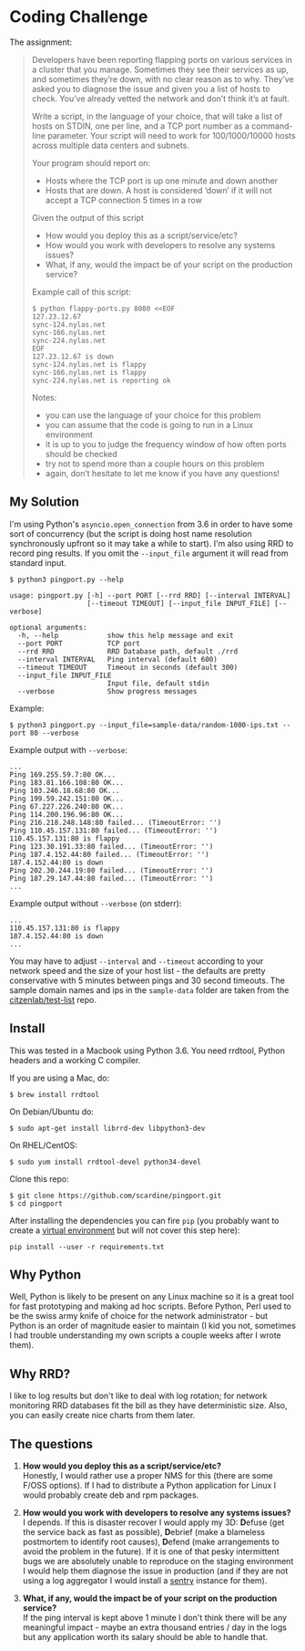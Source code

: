 # Coding Challenge

The assignment:

>Developers have been reporting flapping ports on various services in a cluster that you manage. Sometimes they see their services as up, and sometimes they’re down, with no clear reason as to why. They’ve asked you to diagnose the issue and given you a list of hosts to check. You’ve already vetted the network and don’t think it’s at fault.
>
>Write a script, in the language of your choice, that will take a list of hosts on STDIN, one per line, and a TCP port number as a command-line parameter. Your script will need to work for 100/1000/10000 hosts across multiple data centers and subnets.
>
>Your program should report on:
> * Hosts where the TCP port is up one minute and down another
> * Hosts that are down. A host is considered ‘down’ if it will not accept a TCP connection 5 times in a row
>
> Given the output of this script
> * How would you deploy this as a script/service/etc?
> * How would you work with developers to resolve any systems issues?
> * What, if any, would the impact be of your script on the production service?
> 
> Example call of this script:
>
>     $ python flappy-ports.py 8080 <<EOF
>     127.23.12.67
>     sync-124.nylas.net
>     sync-166.nylas.net
>     sync-224.nylas.net
>     EOF
>     127.23.12.67 is down
>     sync-124.nylas.net is flappy
>     sync-166.nylas.net is flappy
>     sync-224.nylas.net is reporting ok
> 
> Notes:
> * you can use the language of your choice for this problem
> * you can assume that the code is going to run in a Linux environment
> * it is up to you to judge the frequency window of how often ports should be checked
> * try not to spend more than a couple hours on this problem
> * again, don’t hesitate to let me know if you have any questions!

## My Solution

I'm using Python's `asyncio.open_connection` from 3.6 in order to have some sort of 
concurrency (but the script is doing host name resolution synchronously upfront so it
may take a while to start). I'm also using RRD to record ping results. If you omit the
`--input_file` argument it will read from standard input.

    $ python3 pingport.py --help
    
    usage: pingport.py [-h] --port PORT [--rrd RRD] [--interval INTERVAL]
                       [--timeout TIMEOUT] [--input_file INPUT_FILE] [--verbose]

    optional arguments:
      -h, --help            show this help message and exit
      --port PORT           TCP port
      --rrd RRD             RRD Database path, default ./rrd
      --interval INTERVAL   Ping interval (default 600)
      --timeout TIMEOUT     Timeout in seconds (default 300)
      --input_file INPUT_FILE
                            Input file, default stdin
      --verbose             Show progress messages
      
Example:

    $ python3 pingport.py --input_file=sample-data/random-1000-ips.txt --port 80 --verbose

Example output with `--verbose`:

    ...
    Ping 169.255.59.7:80 OK...
    Ping 183.81.166.108:80 OK...
    Ping 103.246.18.68:80 OK...
    Ping 199.59.242.151:80 OK...
    Ping 67.227.226.240:80 OK...
    Ping 114.200.196.96:80 OK...
    Ping 216.218.248.148:80 failed... (TimeoutError: '')
    Ping 110.45.157.131:80 failed... (TimeoutError: '')
    110.45.157.131:80 is flappy
    Ping 123.30.191.33:80 failed... (TimeoutError: '')
    Ping 187.4.152.44:80 failed... (TimeoutError: '')
    187.4.152.44:80 is down
    Ping 202.30.244.19:80 failed... (TimeoutError: '')
    Ping 187.29.147.44:80 failed... (TimeoutError: '')
    ...
  
Example output without `--verbose` (on stderr):

    ...
    110.45.157.131:80 is flappy
    187.4.152.44:80 is down
    ...

You may have to adjust `--interval` and `--timeout` according to your network speed and
the size of your host list - the defaults are pretty conservative with 5 minutes between
pings and 30 second timeouts. The sample domain names and ips in the `sample-data` folder
are taken from the [citzenlab/test-list](https://github.com/citizenlab/test-lists) repo.

## Install

This was tested in a Macbook using Python 3.6. You need rrdtool, Python headers and a 
working C compiler.
 
If you are using a Mac, do:

    $ brew install rrdtool
    
On Debian/Ubuntu do:

    $ sudo apt-get install librrd-dev libpython3-dev
    
On RHEL/CentOS:

    $ sudo yum install rrdtool-devel python34-devel
    
Clone this repo:

    $ git clone https://github.com/scardine/pingport.git
    $ cd pingport

After installing the dependencies you can fire `pip` (you probably want to create a [virtual
environment](https://docs.python.org/3/library/venv.html) but will not cover this step here):

    pip install --user -r requirements.txt
    
    
    
## Why Python

Well, Python is likely to be present on any Linux machine so it is a great tool for fast 
prototyping and making ad hoc scripts. Before Python, Perl used to be the swiss army knife of
choice for the network administrator - but Python is an order of magnitude easier to 
maintain (I kid you not, sometimes I had trouble understanding my own scripts a couple 
weeks after I wrote them).
   
## Why RRD?

I like to log results but don't like to deal with log rotation; for network monitoring
RRD databases fit the bill as they have deterministic size. Also, you can easily 
create nice charts from them later.

## The questions

1) **How would you deploy this as a script/service/etc?**  
Honestly, I would rather use a proper NMS for this (there are some F/OSS options). If I had to
distribute a Python application for Linux I would probably create deb and rpm packages.

2) **How would you work with developers to resolve any systems issues?**  
I depends. If this is disaster recover I would apply my 3D: **D**efuse (get the service back as
fast as possible), **D**ebrief (make a blameless postmortem to identify root causes), **D**efend (make
arrangements to avoid the problem in the future).
If it is one of that pesky intermittent bugs we are absolutely unable to reproduce on the staging 
environment I would help them diagnose the issue in production (and if they are not using a log
aggregator I would install a [sentry](https://sentry.io) instance for them).

3) **What, if any, would the impact be of your script on the production service?**  
If the ping interval is kept above 1 minute I don't think there will be any meaningful impact - maybe
an extra thousand entries / day in the logs but any application worth its salary should be able 
to handle that.
